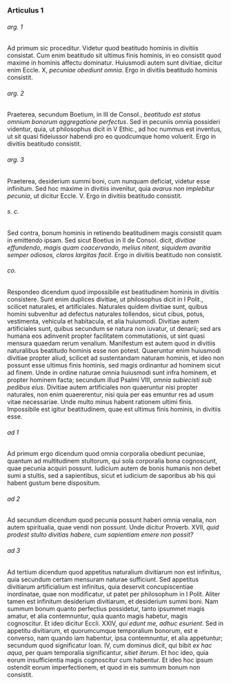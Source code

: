 ### Articulus 1

###### arg. 1
Ad primum sic proceditur. Videtur quod beatitudo hominis in divitiis consistat. Cum enim beatitudo sit ultimus finis hominis, in eo consistit quod maxime in hominis affectu dominatur. Huiusmodi autem sunt divitiae, dicitur enim Eccle. X, *pecuniae obediunt omnia*. Ergo in divitiis beatitudo hominis consistit.

###### arg. 2
Praeterea, secundum Boetium, in III de Consol., *beatitudo est status omnium bonorum aggregatione perfectus*. Sed in pecuniis omnia possideri videntur, quia, ut philosophus dicit in V Ethic., ad hoc nummus est inventus, ut sit quasi fideiussor habendi pro eo quodcumque homo voluerit. Ergo in divitiis beatitudo consistit.

###### arg. 3
Praeterea, desiderium summi boni, cum nunquam deficiat, videtur esse infinitum. Sed hoc maxime in divitiis invenitur, quia *avarus non implebitur pecunia*, ut dicitur Eccle. V. Ergo in divitiis beatitudo consistit.

###### s. c.
Sed contra, bonum hominis in retinendo beatitudinem magis consistit quam in emittendo ipsam. Sed sicut Boetius in II de Consol. dicit, *divitiae effundendo, magis quam coacervando, melius nitent, siquidem avaritia semper odiosos, claros largitas facit*. Ergo in divitiis beatitudo non consistit.

###### co.
Respondeo dicendum quod impossibile est beatitudinem hominis in divitiis consistere. Sunt enim duplices divitiae, ut philosophus dicit in I Polit., scilicet naturales, et artificiales. Naturales quidem divitiae sunt, quibus homini subvenitur ad defectus naturales tollendos, sicut cibus, potus, vestimenta, vehicula et habitacula, et alia huiusmodi. Divitiae autem artificiales sunt, quibus secundum se natura non iuvatur, ut denarii; sed ars humana eos adinvenit propter facilitatem commutationis, ut sint quasi mensura quaedam rerum venalium. Manifestum est autem quod in divitiis naturalibus beatitudo hominis esse non potest. Quaeruntur enim huiusmodi divitiae propter aliud, scilicet ad sustentandam naturam hominis, et ideo non possunt esse ultimus finis hominis, sed magis ordinantur ad hominem sicut ad finem. Unde in ordine naturae omnia huiusmodi sunt infra hominem, et propter hominem facta; secundum illud Psalmi VIII, *omnia subiecisti sub pedibus eius*. Divitiae autem artificiales non quaeruntur nisi propter naturales, non enim quaererentur, nisi quia per eas emuntur res ad usum vitae necessariae. Unde multo minus habent rationem ultimi finis. Impossibile est igitur beatitudinem, quae est ultimus finis hominis, in divitiis esse.

###### ad 1
Ad primum ergo dicendum quod omnia corporalia obediunt pecuniae, quantum ad multitudinem stultorum, qui sola corporalia bona cognoscunt, quae pecunia acquiri possunt. Iudicium autem de bonis humanis non debet sumi a stultis, sed a sapientibus, sicut et iudicium de saporibus ab his qui habent gustum bene dispositum.

###### ad 2
Ad secundum dicendum quod pecunia possunt haberi omnia venalia, non autem spiritualia, quae vendi non possunt. Unde dicitur Proverb. XVII, *quid prodest stulto divitias habere, cum sapientiam emere non possit?*

###### ad 3
Ad tertium dicendum quod appetitus naturalium divitiarum non est infinitus, quia secundum certam mensuram naturae sufficiunt. Sed appetitus divitiarum artificialium est infinitus, quia deservit concupiscentiae inordinatae, quae non modificatur, ut patet per philosophum in I Polit. Aliter tamen est infinitum desiderium divitiarum, et desiderium summi boni. Nam summum bonum quanto perfectius possidetur, tanto ipsummet magis amatur, et alia contemnuntur, quia quanto magis habetur, magis cognoscitur. Et ideo dicitur Eccli. XXIV, *qui edunt me, adhuc esurient*. Sed in appetitu divitiarum, et quorumcumque temporalium bonorum, est e converso, nam quando iam habentur, ipsa contemnuntur, et alia appetuntur; secundum quod significatur Ioan. IV, cum dominus dicit, qui bibit *ex hac aqua*, per quam temporalia significantur, *sitiet iterum*. Et hoc ideo, quia eorum insufficientia magis cognoscitur cum habentur. Et ideo hoc ipsum ostendit eorum imperfectionem, et quod in eis summum bonum non consistit.

